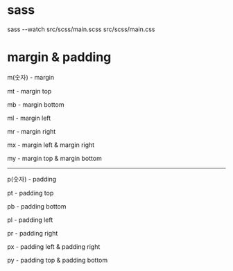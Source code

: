 # sass

sass --watch src/scss/main.scss src/scss/main.css

# margin & padding 

m(숫자) - margin 

mt - margin top

mb - margin bottom

ml - margin left

mr - margin right

mx - margin left & margin right

my - margin top & margin bottom

---

p(숫자) - padding 

pt - padding top

pb - padding bottom

pl - padding left

pr - padding right

px - padding left & padding right

py - padding top & padding bottom
